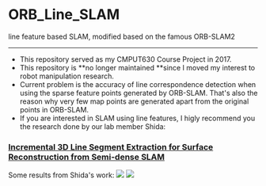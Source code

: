 # ORB_Line_SLAM
line feature based SLAM, modified based on the famous ORB-SLAM2

--------------------------
+ This repository served as my CMPUT630 Course Project in 2017.
+ This repository is **no longer maintained **since I moved my interest to robot manipulation research.
+ Current problem is the accuracy of line correspondence detection when using the sparse feature points generated by ORB-SLAM. That's also the reason why very few map points are generated apart from the original points in ORB-SLAM.
+ If you are interested in SLAM using line features, I higly recommend you the research done by our lab member Shida: 

### [Incremental 3D Line Segment Extraction for Surface Reconstruction from Semi-dense SLAM](http://webdocs.cs.ualberta.ca/~vis/thesis_shida/ "Incremental 3D Line Segment Extraction for Surface Reconstruction from Semi-dense SLAM")

Some results from Shida's work:
![](http://webdocs.cs.ualberta.ca/~vis/thesis_shida/img/Screenshot_lines_fit.png)
![](http://webdocs.cs.ualberta.ca/~vis/thesis_shida/img/Screenshot_surface_fit.png)
